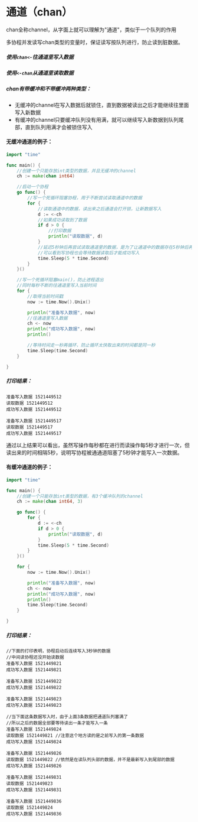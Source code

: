 # 通道（chan）
chan全称channel，从字面上就可以理解为"通道"，类似于一个队列的作用

多协程并发读写chan类型的变量时，保证读写按队列进行，防止读到脏数据。

##### 使用`chan<-`往通道里写入数据

##### 使用`<-chan`从通道里读取数据

##### chan有带缓冲和不带缓冲两种类型：

* 无缓冲的channel在写入数据后就锁住，直到数据被读出之后才能继续往里面写入新数据
* 有缓冲的channel只要缓冲队列没有用满，就可以继续写入新数据到队列尾部，直到队列用满才会被锁住写入

#### 无缓冲通道的例子：
```Go
import "time"

func main() {
	//创建一个只能存放int类型的数据，并且无缓冲的channel
	ch := make(chan int64)

	//启动一个协程
	go func() {
		//写一个死循环阻塞协程，用于不断尝试读取通道中的数据
		for {
			//读取通道中的数据，读出来之后通道会打开锁，让新数据写入
			d := <-ch
			//如果成功读取到了数据
			if d > 0 {
				//打印数据
				println("读取数据", d)
			}
			//延迟5秒钟后再尝试读取通道里的数据，是为了让通道中的数据存在5秒钟后再读取
			//可以看到写协程也会等待数据读取后才能成功写入
			time.Sleep(5 * time.Second)
		}
	}()

	//写一个死循环阻塞main()，防止进程退出
	//同时每秒不断的往通道里写入当前时间
	for {
		//取得当前时间戳
		now := time.Now().Unix()

		println("准备写入数据", now)
		//往通道里写入数据
		ch <- now
		println("成功写入数据", now)
		println()

		//等待时间走一秒再循环，防止循环太快取出来的时间都是同一秒
		time.Sleep(time.Second)
	}

}
```
##### 打印结果：
```
准备写入数据 1521449512
读取数据 1521449512
成功写入数据 1521449512

准备写入数据 1521449517
读取数据 1521449517
成功写入数据 1521449517
```
通过以上结果可以看出，虽然写操作每秒都在进行而读操作每5秒才进行一次，但读出来的时间相隔5秒，说明写协程被通通道阻塞了5秒钟才能写入一次数据。

#### 有缓冲通道的例子：
```Go
import "time"

func main() {
	//创建一个只能存放int类型的数据，有3个缓冲队列的channel
	ch := make(chan int64, 3)

	go func() {
		for {
			d := <-ch
			if d > 0 {
				println("读取数据", d)
			}
			time.Sleep(5 * time.Second)
		}
	}()

	for {
		now := time.Now().Unix()

		println("准备写入数据", now)
		ch <- now
		println("成功写入数据", now)
		println()
		time.Sleep(time.Second)
	}

}
```
##### 打印结果：
```
//下面的打印表明，协程启动后连续写入3秒钟的数据
//中间读协程还没开始读数据
准备写入数据 1521449821
成功写入数据 1521449821

准备写入数据 1521449822
成功写入数据 1521449822

准备写入数据 1521449823
成功写入数据 1521449823

//当下面这条数据写入时，由于上面3条数据把通道队列塞满了
//所以之后的数据全部要等待读出一条才能写入一条
准备写入数据 1521449824
读取数据 1521449821 //注意这个地方读的是之前写入的第一条数据
成功写入数据 1521449824

准备写入数据 1521449826
读取数据 1521449822 //依然是在读队列头部的数据，并不是最新写入到尾部的数据
成功写入数据 1521449826

准备写入数据 1521449831
读取数据 1521449823
成功写入数据 1521449831

准备写入数据 1521449836
读取数据 1521449824
成功写入数据 1521449836
```